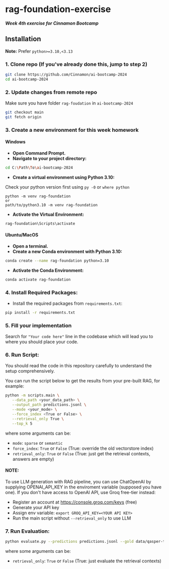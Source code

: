 # rag-foundation-exercise
**_Week 4th exercise for Cinnamon Bootcamp_**
## Installation

**Note:** Prefer `python>=3.10,<3.13`

### 1. Clone repo (If you've already done this, jump to step 2)
```sh
git clone https://github.com/Cinnamon/ai-bootcamp-2024
cd ai-bootcamp-2024
```
### 2. Update changes from remote repo
Make sure you have folder `rag-foudation` in `ai-bootcamp-2024`

```sh
git checkout main
git fetch origin
```
### 3. Create a new environment for this week homework
#### Windows
   - **Open Command Prompt.**
   - **Navigate to your project directory:**
```sh
cd C:\Path\To\ai-bootcamp-2024
```
   - **Create a virtual environment using Python 3.10:**

Check your python version first using `py -0` or `where python`

```
python -m venv rag-foundation
or
path/to/python3.10 -m venv rag-foundation
```

   - **Activate the Virtual Environment:**
```sh
rag-foundation\Scripts\activate
```

#### Ubuntu/MacOS

- **Open a terminal.**
- **Create a new Conda environment with Python 3.10:**
```sh
conda create --name rag-foundation python=3.10
```

- **Activate the Conda Environment:**
```sh
conda activate rag-foundation
```

### 4. **Install Required Packages:**
   - Install the required packages from `requirements.txt`:
```sh
pip install -r requirements.txt
```

### 5. **Fill your implementation**

Search for `"Your code here"` line in the codebase which will lead you to where you should place your code.

### 6. **Run Script:**
You should read the code in this repository carefully to understand the setup comprehensively.

You can run the script below to get the results from your pre-built RAG, for example:
```sh
python -m scripts.main \
   --data_path <your_data_path> \
   --output_path predictions.jsonl \
   --mode <your_mode> \
   --force_index <True or False> \
   --retrieval_only True \
   --top_k 5
```
where some arguments can be:
   - `mode`: `sparse` or `semantic`
   - `force_index`: `True` or `False` (True: override the old vectorstore index)
   - `retrieval_only`: `True` or `False` (True: just get the retrieval contexts, answers are empty)

#### NOTE:
To use LLM generation with RAG pipeline, you can use ChatOpenAI by supplying OPENAI_API_KEY in the enviroment variable (supposed you have one).
If you don't have access to OpenAI API, use Groq free-tier instead:
- Register an account at https://console.groq.com/keys (free)
- Generate your API key
- Assign env variable: `export GROQ_API_KEY=<YOUR API KEY>`
- Run the main script without `--retrieval_only` to use LLM

### 7. **Run Evaluation:**
```sh
python evaluate.py --predictions predictions.jsonl --gold data/qasper-test-v0.3.json --retrieval_only True
```
where some arguments can be:
   - `retrieval_only`: `True` or `False` (True: just evaluate the retrieval contexts)

